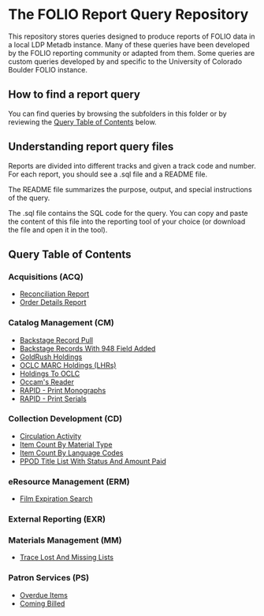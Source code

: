# The FOLIO Report Query Repository 

This repository stores queries designed to produce reports of FOLIO data in 
a local LDP Metadb instance.  Many of these queries have been developed
by the FOLIO reporting community or adapted from them.  Some queries are custom queries developed by and specific to the University of Colorado Boulder FOLIO instance.


## How to find a report query

You can find queries by browsing the subfolders in this folder or by
reviewing the [Query Table of Contents](#query-table-of-contents) below.

## Understanding report query files

Reports are divided into different tracks and given a track code 
and number.  For each report, you should see a .sql file and a README
file.

The README file summarizes the purpose, output, and special instructions
of the query.

The .sql file contains the SQL code for the query. You can copy and
paste the content of this file into the reporting tool of your choice
(or download the file and open it in the tool).

## Query Table of Contents

### Acquisitions (ACQ)
* [Reconciliation Report](acquisitions/ACQ100)
* [Order Details Report](acquisitions/ACQ101)

### Catalog Management (CM)
* [Backstage Record Pull](catalog_management/CM100)
* [Backstage Records With 948 Field Added](catalog_management/CM101)
* [GoldRush Holdings](catalog_management/CM102)
* [OCLC MARC Holdings (LHRs)](catalog_management/CM103)
* [Holdings To OCLC](catalog_management/CM104)
* [Occam's Reader](catalog_management/CM105)
* [RAPID - Print Monographs](catalog_management/CM106)
* [RAPID - Print Serials](catalog_management/CM107)

### Collection Development (CD)
* [Circulation Activity](collection_development/CD100)
* [Item Count By Material Type](collection_development/CD101)
* [Item Count By Language Codes](collection_development/CD102)
* [PPOD Title List With Status And Amount Paid](collection_development/CD103)

### eResource Management (ERM)
* [Film Expiration Search](eresource_management/ERM100)

### External Reporting (EXR)

### Materials Management (MM)
* [Trace Lost And Missing Lists](materials_management/MM100)

### Patron Services (PS)
* [Overdue Items](patron_services/PS100)
* [Coming Billed](patron_services/PS101)
